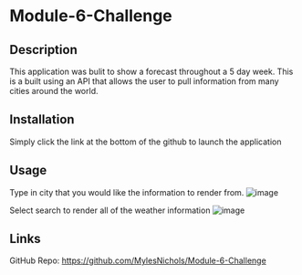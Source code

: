 # Module-6-Challenge

## Description
This application was bulit to show a forecast throughout a 5 day week. This is a built using an API that allows the user to pull information from many cities around the world.

## Installation
Simply click the link at the bottom of the github to launch the application

## Usage
Type in city that you would like the information to render from.
![image](https://user-images.githubusercontent.com/111784726/226222787-423ac308-38d8-471d-a4f6-e2d8a8052db7.png)

Select search to render all of the weather information
![image](https://user-images.githubusercontent.com/111784726/226222869-65c6cc16-5e0f-457d-aa0a-7b62800a225e.png)

## Links
GitHub Repo: https://github.com/MylesNichols/Module-6-Challenge

